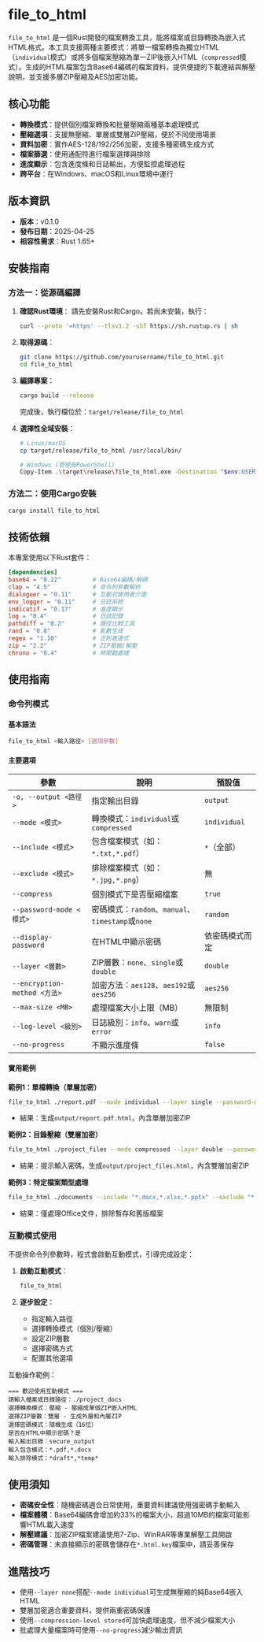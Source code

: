 # file_to_html

`file_to_html` 是一個Rust開發的檔案轉換工具，能將檔案或目錄轉換為嵌入式HTML格式。本工具支援兩種主要模式：將單一檔案轉換為獨立HTML（`individual`模式）或將多個檔案壓縮為單一ZIP後嵌入HTML（`compressed`模式）。生成的HTML檔案包含Base64編碼的檔案資料，提供便捷的下載連結與解壓說明，並支援多層ZIP壓縮及AES加密功能。

## 核心功能

- **轉換模式**：提供個別檔案轉換和批量壓縮兩種基本處理模式
- **壓縮選項**：支援無壓縮、單層或雙層ZIP壓縮，便於不同使用場景
- **資料加密**：實作AES-128/192/256加密，支援多種密碼生成方式
- **檔案篩選**：使用通配符進行檔案選擇與排除
- **進度顯示**：包含進度條和日誌輸出，方便監控處理過程
- **跨平台**：在Windows、macOS和Linux環境中運行

## 版本資訊

- **版本**：v0.1.0
- **發布日期**：2025-04-25
- **相容性需求**：Rust 1.65+

## 安裝指南

### 方法一：從源碼編譯

1. **確認Rust環境**：
   請先安裝Rust和Cargo。若尚未安裝，執行：
   ```bash
   curl --proto '=https' --tlsv1.2 -sSf https://sh.rustup.rs | sh
   ```

2. **取得源碼**：
   ```bash
   git clone https://github.com/yourusername/file_to_html.git
   cd file_to_html
   ```

3. **編譯專案**：
   ```bash
   cargo build --release
   ```
   完成後，執行檔位於：`target/release/file_to_html`

4. **選擇性全域安裝**：
   ```bash
   # Linux/macOS
   cp target/release/file_to_html /usr/local/bin/
   
   # Windows (管理員PowerShell)
   Copy-Item .\target\release\file_to_html.exe -Destination "$env:USERPROFILE\.cargo\bin"
   ```

### 方法二：使用Cargo安裝

```bash
cargo install file_to_html
```

## 技術依賴

本專案使用以下Rust套件：
```toml
[dependencies]
base64 = "0.22"         # Base64編碼/解碼
clap = "4.5"            # 命令列參數解析
dialoguer = "0.11"      # 互動式使用者介面
env_logger = "0.11"     # 日誌系統
indicatif = "0.17"      # 進度顯示
log = "0.4"             # 日誌記錄
pathdiff = "0.2"        # 路徑比較工具
rand = "0.8"            # 亂數生成
regex = "1.10"          # 正則表達式
zip = "2.2"             # ZIP壓縮/解壓
chrono = "0.4"          # 時間戳處理
```

## 使用指南

### 命令列模式

#### 基本語法

```bash
file_to_html <輸入路徑> [選項參數]
```

#### 主要選項

| 參數 | 說明 | 預設值 |
|------|------|--------|
| `-o, --output <路徑>` | 指定輸出目錄 | `output` |
| `--mode <模式>` | 轉換模式：`individual`或`compressed` | `individual` |
| `--include <模式>` | 包含檔案模式（如：`*.txt,*.pdf`） | `*`（全部） |
| `--exclude <模式>` | 排除檔案模式（如：`*.jpg,*.png`） | 無 |
| `--compress` | 個別模式下是否壓縮檔案 | `true` |
| `--password-mode <模式>` | 密碼模式：`random`、`manual`、`timestamp`或`none` | `random` |
| `--display-password` | 在HTML中顯示密碼 | 依密碼模式而定 |
| `--layer <層數>` | ZIP層數：`none`、`single`或`double` | `double` |
| `--encryption-method <方法>` | 加密方法：`aes128`、`aes192`或`aes256` | `aes256` |
| `--max-size <MB>` | 處理檔案大小上限（MB） | 無限制 |
| `--log-level <級別>` | 日誌級別：`info`、`warn`或`error` | `info` |
| `--no-progress` | 不顯示進度條 | `false` |

#### 實用範例

**範例1：單檔轉換（單層加密）**
```bash
file_to_html ./report.pdf --mode individual --layer single --password-mode random
```
- 結果：生成`output/report.pdf.html`，內含單層加密ZIP

**範例2：目錄壓縮（雙層加密）**
```bash
file_to_html ./project_files --mode compressed --layer double --password-mode manual
```
- 結果：提示輸入密碼，生成`output/project_files.html`，內含雙層加密ZIP

**範例3：特定檔案類型處理**
```bash
file_to_html ./documents --include "*.docx,*.xlsx,*.pptx" --exclude "*.tmp,*_old.*"
```
- 結果：僅處理Office文件，排除暫存和舊版檔案

### 互動模式使用

不提供命令列參數時，程式會啟動互動模式，引導完成設定：

1. **啟動互動模式**：
   ```bash
   file_to_html
   ```

2. **逐步設定**：
   - 指定輸入路徑
   - 選擇轉換模式（個別/壓縮）
   - 設定ZIP層數
   - 選擇密碼方式
   - 配置其他選項

互動操作範例：
```
=== 歡迎使用互動模式 ===
請輸入檔案或目錄路徑：./project_docs
選擇轉換模式：壓縮 - 壓縮成單個ZIP嵌入HTML
選擇ZIP層數：雙層 - 生成外層和內層ZIP
選擇密碼模式：隨機生成（16位）
是否在HTML中顯示密碼？是
輸入輸出目錄：secure_output
輸入包含模式：*.pdf,*.docx
輸入排除模式：*draft*,*temp*
```

## 使用須知

- **密碼安全性**：隨機密碼適合日常使用，重要資料建議使用強密碼手動輸入
- **檔案體積**：Base64編碼會增加約33%的檔案大小，超過10MB的檔案可能影響HTML載入速度
- **解壓建議**：加密ZIP檔案建議使用7-Zip、WinRAR等專業解壓工具開啟
- **密碼管理**：未直接顯示的密碼會儲存在`*.html.key`檔案中，請妥善保存

## 進階技巧

- 使用`--layer none`搭配`--mode individual`可生成無壓縮的純Base64嵌入HTML
- 雙層加密適合重要資料，提供兩重密碼保護
- 使用`--compression-level stored`可加快處理速度，但不減少檔案大小
- 批處理大量檔案時可使用`--no-progress`減少輸出資訊
